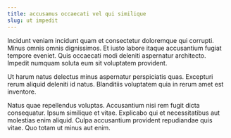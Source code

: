 ```yaml
---
title: accusamus occaecati vel qui similique
slug: ut impedit
---
```


Incidunt veniam incidunt quam et consectetur doloremque qui corrupti. Minus omnis omnis dignissimos. Et iusto labore itaque accusantium fugiat tempore eveniet. Quis occaecati modi deleniti aspernatur architecto. Impedit numquam soluta eum sit voluptatem provident.

Ut harum natus delectus minus aspernatur perspiciatis quas. Excepturi rerum aliquid deleniti id natus. Blanditiis voluptatem quia in rerum amet est inventore.

Natus quae repellendus voluptas. Accusantium nisi rem fugit dicta consequatur. Ipsum similique et vitae. Explicabo qui et necessitatibus aut molestias enim aliquid. Culpa accusantium provident repudiandae quis vitae. Quo totam ut minus aut enim.
